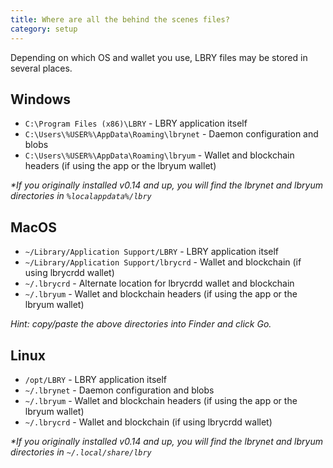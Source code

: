 ```yaml
---
title: Where are all the behind the scenes files?
category: setup
---
```


Depending on which OS and wallet you use, LBRY files may be stored in several places.

## Windows

- `C:\Program Files (x86)\LBRY` - LBRY application itself
- `C:\Users\%USER%\AppData\Roaming\lbrynet` - Daemon configuration and blobs
- `C:\Users\%USER%\AppData\Roaming\lbryum` - Wallet and blockchain headers (if using the app or the lbryum wallet)

*\*If you originally installed v0.14 and up, you will find the lbrynet and lbryum directories in `%localappdata%/lbry`*

## MacOS

- `~/Library/Application Support/LBRY` - LBRY application itself
- `~/Library/Application Support/lbrycrd` - Wallet and blockchain (if using lbrycrdd wallet)
- `~/.lbrycrd` - Alternate location for lbrycrdd wallet and blockchain
- `~/.lbryum` - Wallet and blockchain headers (if using the app or the lbryum wallet)

*Hint: copy/paste the above directories into Finder and click Go.*

## Linux

- `/opt/LBRY` - LBRY application itself
- `~/.lbrynet` - Daemon configuration and blobs
- `~/.lbryum` - Wallet and blockchain headers (if using the app or the lbryum wallet)
- `~/.lbrycrd` - Wallet and blockchain (if using lbrycrdd wallet)

*\*If you originally installed v0.14 and up, you will find the lbrynet and lbryum directories in `~/.local/share/lbry`*
